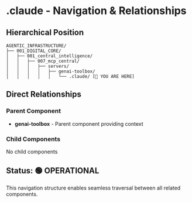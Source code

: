 # .claude - Navigation & Relationships

## Hierarchical Position

```
AGENTIC_INFRASTRUCTURE/
├── 001_DIGITAL_CORE/
│   ├── 001_central_intelligence/
│   │   ├── 007_mcp_central/
│   │   │   ├── servers/
│   │   │   │   ├── genai-toolbox/
│   │   │   │   │   └── .claude/ [📍 YOU ARE HERE]

```

## Direct Relationships

### Parent Component
- **genai-toolbox** - Parent component providing context

### Child Components
No child components

## Status: 🟢 OPERATIONAL

This navigation structure enables seamless traversal between all related components.
